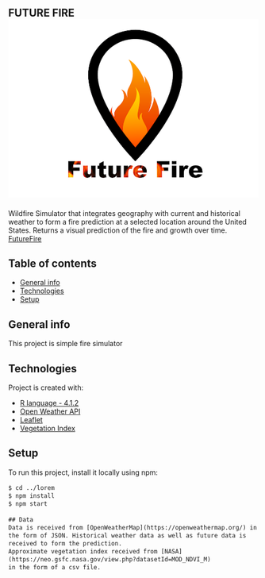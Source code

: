 FUTURE FIRE 
![FutureFire](https://github.com/cs-105/R/blob/Claire/FutureFireLogo.png)
---
Wildfire Simulator that integrates geography with current and historical weather to form a fire prediction at a selected location around the United States. Returns a visual prediction of the fire and growth over time. [FutureFire](https://firemap.shinyapps.io/fireMapApp/)

## Table of contents
* [General info](#general-info)
* [Technologies](#technologies)
* [Setup](#setup)

## General info
This project is simple fire simulator
	
## Technologies
Project is created with:
* [R language - 4.1.2](https://www.r-project.org/)
* [Open Weather API](https://openweathermap.org/api)
* [Leaflet](https://leafletjs.com/)
* [Vegetation Index](https://neo.gsfc.nasa.gov/view.php?datasetId=MOD_NDVI_M)
	
## Setup
To run this project, install it locally using npm:

```
$ cd ../lorem
$ npm install
$ npm start

## Data
Data is received from [OpenWeatherMap](https://openweathermap.org/) in the form of JSON. Historical weather data as well as future data is received to form the prediction.
Approximate vegetation index received from [NASA](https://neo.gsfc.nasa.gov/view.php?datasetId=MOD_NDVI_M)
in the form of a csv file. 
